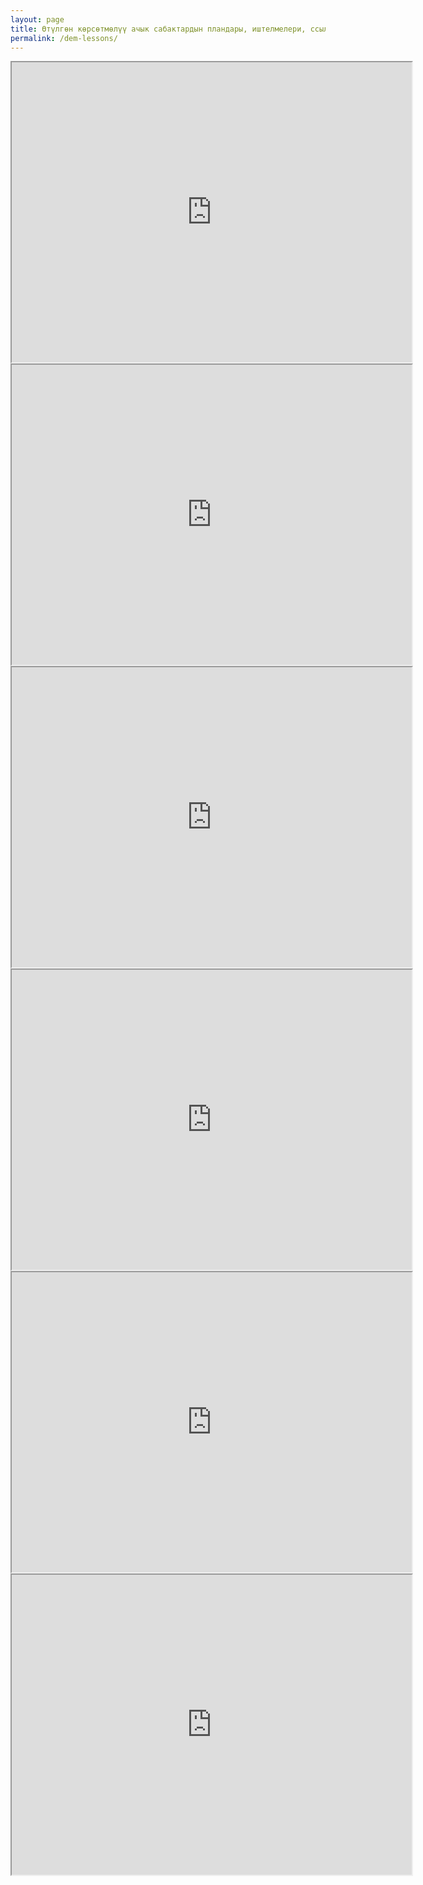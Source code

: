 ```yaml
---
layout: page
title: Өтүлгөн көрсөтмөлүү ачык сабактардын пландары, иштелмелери, ссылкалары
permalink: /dem-lessons/
---
```


<div class="iframe-container">
    <div class="drive-wrap">
        <iframe class="drive" loading="lazy" src="https://drive.google.com/file/d/1B4ZO2yCEtr0gfYEhkk66u7629BVDi-qb/preview" allow="autoplay" width="640" height="480"></iframe>
    </div>
    <div class="drive-wrap">
        <iframe class="drive" loading="lazy" src="https://drive.google.com/file/d/1TAFh8V4Lafhpa-xu-XzSCgLbUbAGHwp1/preview" allow="autoplay" width="640" height="480"></iframe>
    </div>
    <div class="drive-wrap">
        <iframe class="drive" loading="lazy" src="https://drive.google.com/file/d/1eU-BlzOGJ0r5sN_QZHXbbzyMBm2n9EZf/preview" allow="autoplay" width="640" height="480"></iframe>
    </div>
    <div class="drive-wrap">
        <iframe class="drive" loading="lazy" src="https://drive.google.com/file/d/1e2Pfj4AjnDhRYNfy79Eh9liZ7GRnYtDB/preview" allow="autoplay" width="640" height="480"></iframe>
    </div>
    <div class="drive-wrap">
        <iframe class="drive" loading="lazy" src="https://drive.google.com/file/d/1uSs8HQfaBL44Zrf5stfvrIn1bzNjP5ml/preview" allow="autoplay" width="640" height="480"></iframe>
    </div>
    <div class="drive-wrap">
        <iframe class="drive" loading="lazy" src="https://drive.google.com/file/d/1rCAaE_h4o5hmY90N3zFM7LbFg9Vlj8GW/preview" allow="autoplay" width="640" height="480"></iframe>
    </div>
</div>